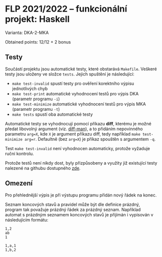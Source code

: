 # FLP 2021/2022 – funkcionální projekt: Haskell

Varianta: DKA-2-MKA

Obtained points: 12/12 + 2 bonus

## Testy
Součástí projektu jsou automatické testy, které obstarává `Makefile`. Veškeré testy jsou uloženy ve složce `tests`. Jejich spuštění je následující:

- `make test-invalid` spustí testy pro ověření korektního výpisu jednotlivých chyb
- `make test-print` automatické vyhodnocení testů pro výpis DKA (parametr programu `-i`)
- `make test-minimize` automatické vyhodnocení testů pro výpis MKA (parametr programu `-t`)
- `make tests` spustí oba automatické testy

Automatické testy se vyhodnocují pomocí příkazu **diff**, kterému je možné předat libovolný argument (viz. [diff-man](https://man7.org/linux/man-pages/man1/diff.1.html)), a to přidáním nepovinného parametru `arg=X`, kde `X` je argument příkazu diff, tedy například `make test-minimize arg=r`. Defaultně (bez `arg=X`) je příkaz spouštěn s argumentem `-q`.

Test `make test-invalid` není vyhodnocen automaticky, protože vyžaduje ruční kontrolu.

Protože testů není nikdy dost, byly přizpůsobeny a využity již existující testy nalezené na githubu dostupného [zde](https://github.com/vokracko/FLP-DKA-2-MKA-test).

## Omezení
Pro přehlednější výpis je při výstupu programu přidán nový řádek na konec.

Seznam koncových stavů a pravidel může být dle definice prázdný, program tak považuje prázdný řádek za prázdný seznam. Například automat s prázdným seznamem koncových stavů je přijímán i vypisován v následujícím formátu:
```
1,2
ab
1

1,a,1
1,b,2
```
